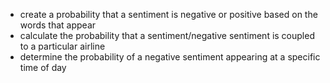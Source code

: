 - create a probability that a sentiment is negative or positive based on the words that appear
- calculate the probability that a sentiment/negative sentiment is coupled to a particular airline
- determine the probability of a negative sentiment appearing at a specific time of day